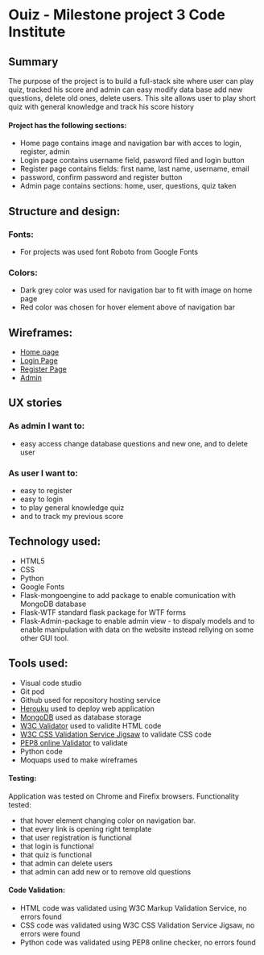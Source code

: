 
# Ouiz -  Milestone project 3 Code Institute



## Summary

 The purpose of the project is to build a full-stack site where user can 
 play quiz, tracked his score and admin can easy modify data base add new 
 questions, delete old ones, delete users.
 This site allows user to play short quiz with general knowledge and track 
 his score history

#### Project has the following sections:  
- Home page contains image and navigation bar with acces to login, register, admin
- Login page contains username field, pasword filed and login button
- Register page contains fields: first name, last name, username, email
- password, confirm password and register button
- Admin page contains sections: home, user, questions, quiz taken



## Structure and design: 

### Fonts:

- For projects was used font Roboto from Google Fonts

### Colors:

- Dark grey color was used for navigation bar to fit with image on home page
- Red color was chosen for hover element above of navigation bar


## Wireframes:

- [Home page](https://github.com/mariodragun/Milestone-3-Code-Institute/blob/master/wireframes/Home%20page%20wireframe.JPG)
- [Login Page](https://github.com/mariodragun/Milestone-3-Code-Institute/blob/master/wireframes/login%20page%20wireframe.JPG)
- [Register Page](https://github.com/mariodragun/Milestone-3-Code-Institute/blob/master/wireframes/register%20page%20wireframe.JPG)
- [Admin](https://github.com/mariodragun/Milestone-3-Code-Institute/blob/master/wireframes/admin%20page%20wireframe.JPG)


## UX stories
 
 ### As admin I want to:
 - easy access change database questions and new one, and to delete user
 
 ### As user I want to:
 - easy to register
 - easy to login
 - to play general knowledge quiz
 - and to track my previous score


 ## Technology used:

 - HTML5
 - CSS
 - Python
 - Google Fonts
 - Flask-mongoengine to add package to enable comunication with  MongoDB database
 - Flask-WTF standard flask package for WTF forms
 - Flask-Admin-package to enable admin view - to dispaly models and to enable 
 manipulation with data on the website instead rellying on some other GUI tool.
 


 ## Tools used:

- Visual code studio
- Git pod
- Github used for repository hosting service 
- [Herouku](https://dashboard.heroku.com/apps) used to deploy web application
- [MongoDB](https://www.mongodb.com/) used as database storage 
- [W3C Validator](https://validator.w3.org/) used to validite HTML code 
- [W3C CSS Validation Service Jigsaw](https://jigsaw.w3.org/css-validator/) to validate CSS code 
- [PEP8 online Validator](http://pep8online.com/) to validate 
- Python code
- Moquaps used to make wireframes

#### Testing:
Application was tested on Chrome and Firefix browsers.
Functionality tested:
- that hover element changing color on navigation bar.
- that every link is opening right template 
- that user registration is functional
- that login is functional
- that quiz is functional
- that admin can delete users
- that admin can add new or to remove old questions

#### Code Validation:
- HTML code was validated using W3C Markup Validation Service, no errors found
- CSS code was validated using W3C CSS Validation Service Jigsaw, no errors were found
- Python  code was validated using PEP8 online checker, no errors found
